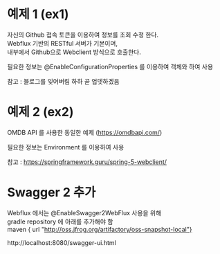 # 예제 1 (ex1)
자신의 Github 접속 토큰을 이용하여 정보를 조회 수정 한다.  
Webflux 기반의 RESTful 서버가 기본이며,  
내부에서 Github으로 Webclient 방식으로 호출한다.

필요한 정보는 @EnableConfigurationProperties 를 이용하여 객체와 하여 사용  

참고 : 블로그를 잊어버림 하하 곧 업뎃하겠음

# 예제 2 (ex2)
OMDB API 를 사용한 동일한 예제 (https://omdbapi.com/)  

필요한 정보는 Environment 를 이용하여 사용  

참고 : https://springframework.guru/spring-5-webclient/

# Swagger 2 추가
Webflux 에서는 @EnableSwagger2WebFlux 사용을 위해  
gradle repository 에 아래를 추가해야 함  
maven { url "http://oss.jfrog.org/artifactory/oss-snapshot-local"}  

http://localhost:8080/swagger-ui.html
